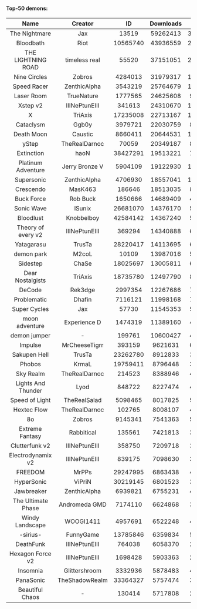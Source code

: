 #### Top-50 demons:

| Name | Creator | ID | Downloads | Likes |
|:---:|:---:|:---:|:---:|:---:|
| The Nightmare | Jax | 13519 | 59262413 | 3725919
| Bloodbath | Riot | 10565740 | 43936559 | 2366841
| THE LIGHTNING ROAD | timeless real | 55520 | 37151051 | 2202607
| Nine Circles | Zobros | 4284013 | 31979317 | 1976801
| Speed Racer | ZenthicAlpha | 3543219 | 25764679 | 1627271
| Laser Room | TrueNature | 1777565 | 24625608 | 990603
| Xstep v2 | IIINePtunEIII | 341613 | 24310670 | 1171648
| X | TriAxis | 17235008 | 22713167 | 1386496
| Cataclysm | Ggb0y | 3979721 | 22030759 | 899728
| Death Moon  | Caustic | 8660411 | 20644531 | 1273941
| yStep | TheRealDarnoc | 70059 | 20349187 | 876209
| Extinction | haoN | 38427291 | 19513221 | 788413
| Platinum Adventure | Jerry Bronze V | 5904109 | 19122930 | 1459936
| Supersonic | ZenthicAlpha | 4706930 | 18557041 | 1075951
| Crescendo | MasK463 | 186646 | 18513035 | 820786
| Buck Force | Rob Buck | 1650666 | 14689409 | 497798
| Sonic Wave | lSunix | 26681070 | 14376170 | 558261
| Bloodlust | Knobbelboy | 42584142 | 14367240 | 577391
| Theory of every v2 | IIINePtunEIII | 369294 | 14340888 | 653161
| Yatagarasu  | TrusTa | 28220417 | 14113695 | 691569
| demon park | M2coL | 10109 | 13987016 | 599492
| Sidestep | ChaSe | 18025697 | 13005811 | 688515
| Dear Nostalgists | TriAxis | 18735780 | 12497790 | 851018
| DeCode | Rek3dge | 2997354 | 12267686 | 733584
| Problematic | Dhafin | 7116121 | 11998168 | 789646
| Super Cycles | Jax | 57730 | 11545353 | 543459
| moon adventure | Experience D | 1474319 | 11389160 | 425733
| demon jumper | - | 199761 | 10600427 | 494550
| Impulse | MrCheeseTigrr | 393159 | 9621631 | 642136
| Sakupen Hell | TrusTa | 23262780 | 8912833 | 343673
| Phobos | KrmaL | 19759411 | 8796448 | 395908
| Sky Realm | TheRealDarnoc | 214523 | 8388946 | 438961
| Lights And Thunder | Lyod | 848722 | 8227474 | 496699
| Speed of Light | TheRealSalad | 5098465 | 8017825 | 531793
| Hextec Flow | TheRealDarnoc | 102765 | 8008107 | 446557
| 8o | Zobros | 9145341 | 7541363 | 521262
| Extreme Fantasy | Rabbitical | 135561 | 7421813 | 372838
| Clutterfunk v2 | IIINePtunEIII | 358750 | 7209718 | 379294
| Electrodynamix v2 | IIINePtunEIII | 839175 | 7098630 | 332343
| FREEDOM | MrPPs | 29247995 | 6863438 | 440076
| HyperSonic | ViPriN | 30219145 | 6801523 | 343859
| Jawbreaker | ZenthicAlpha | 6939821 | 6755231 | 481029
| The Ultimate Phase | Andromeda GMD | 7174110 | 6624868 | 351588
| Windy Landscape | WOOGI1411 | 4957691 | 6522248 | 482981
| -sirius- | FunnyGame | 13785846 | 6359834 | 522694
| DeathFunk | IIINePtunEIII | 764038 | 6058370 | 215868
| Hexagon Force v2 | IIINePtunEIII | 1698428 | 5903363 | 253526
| Insomnia | Glittershroom | 3332936 | 5878483 | 488585
| PanaSonic | TheShadowRealm | 33364327 | 5757474 | 322555
| Beautiful Chaos | - | 130414 | 5717808 | 298571
